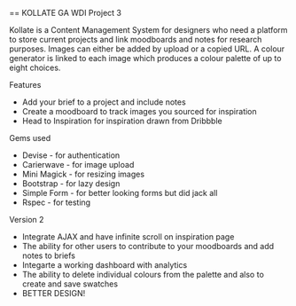 == KOLLATE
GA WDI Project 3

Kollate is a Content Management System for designers who need a platform to store current projects and link moodboards and notes for research purposes. Images can either be added by upload or a copied URL. A colour generator is linked to each image which produces a colour palette of up to eight choices.

Features
* Add your brief to a project and include notes
* Create a moodboard to track images you sourced for inspiration
* Head to Inspiration for inspiration drawn from Dribbble

Gems used
* Devise - for authentication
* Carierwave - for image upload
* Mini Magick - for resizing images
* Bootstrap - for lazy design
* Simple Form - for better looking forms but did jack all
* Rspec - for testing


Version 2
* Integrate AJAX and have infinite scroll on inspiration page
* The ability for other users to contribute to your moodboards and add notes to briefs
* Integarte a working dashboard with analytics
* The ability to delete individual colours from the palette and also to create and save swatches
* BETTER DESIGN!